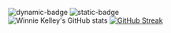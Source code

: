![dynamic-badge](https://badgen.net/github/issues/micromatch/micromatch)
![static-badge](https://img.shields.io/badge/any_text-you_like-blue)  
![Winnie Kelley's GitHub stats](https://github-readme-stats.vercel.app/api?username=wk642&theme=merko) 
[![GitHub Streak](https://streak-stats.demolab.com?user=wk642&theme=dark&border_radius=9.7)](https://git.io/streak-stats)
